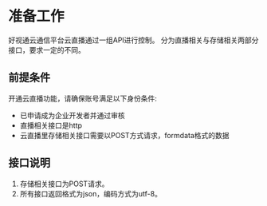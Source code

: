 # 准备工作

好视通云通信平台云直播通过一组API进行控制。
分为直播相关与存储相关两部分接口，要求一定的不同。

## 前提条件

开通云直播功能，请确保账号满足以下身份条件:

-   已申请成为企业开发者并通过审核
-   直播相关接口是http
-   云直播里存储相关接口需要以POST方式请求，formdata格式的数据

## 接口说明

1.  存储相关接口为POST请求。
2.  所有接口返回格式为json，编码方式为utf-8。

